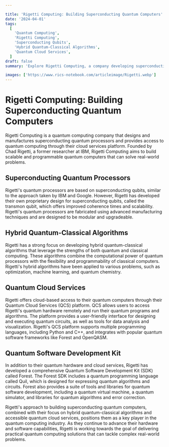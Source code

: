 ```yaml
---

title: 'Rigetti Computing: Building Superconducting Quantum Computers'
date: '2024-04-01'
tags:
  [
    'Quantum Computing',
    'Rigetti Computing',
    'Superconducting Qubits',
    'Hybrid Quantum-Classical Algorithms',
    'Quantum Cloud Services',
  ]
draft: false
summary: 'Explore Rigetti Computing, a company developing superconducting quantum computers and hybrid quantum-classical algorithms, making quantum computing accessible through their cloud services platform.'

images: ['https://www.rics-notebook.com/articleimage/Rigetti.webp']
---
```


# Rigetti Computing: Building Superconducting Quantum Computers

Rigetti Computing is a quantum computing company that designs and manufactures superconducting quantum processors and provides access to quantum computing through their cloud services platform. Founded by Chad Rigetti, a former researcher at IBM, Rigetti Computing aims to build scalable and programmable quantum computers that can solve real-world problems.

## Superconducting Quantum Processors

Rigetti's quantum processors are based on superconducting qubits, similar to the approach taken by IBM and Google. However, Rigetti has developed their own proprietary design for superconducting qubits, called the transmon qubit, which offers improved coherence times and scalability. Rigetti's quantum processors are fabricated using advanced manufacturing techniques and are designed to be modular and upgradeable.

## Hybrid Quantum-Classical Algorithms

Rigetti has a strong focus on developing hybrid quantum-classical algorithms that leverage the strengths of both quantum and classical computing. These algorithms combine the computational power of quantum processors with the flexibility and programmability of classical computers. Rigetti's hybrid algorithms have been applied to various problems, such as optimization, machine learning, and quantum chemistry.

## Quantum Cloud Services

Rigetti offers cloud-based access to their quantum computers through their Quantum Cloud Services (QCS) platform. QCS allows users to access Rigetti's quantum hardware remotely and run their quantum programs and algorithms. The platform provides a user-friendly interface for designing and executing quantum circuits, as well as tools for data analysis and visualization. Rigetti's QCS platform supports multiple programming languages, including Python and C++, and integrates with popular quantum software frameworks like Forest and OpenQASM.

## Quantum Software Development Kit

In addition to their quantum hardware and cloud services, Rigetti has developed a comprehensive Quantum Software Development Kit (SDK) called Forest. The Forest SDK includes a quantum programming language called Quil, which is designed for expressing quantum algorithms and circuits. Forest also provides a suite of tools and libraries for quantum software development, including a quantum virtual machine, a quantum simulator, and libraries for quantum algorithms and error correction.

Rigetti's approach to building superconducting quantum computers, combined with their focus on hybrid quantum-classical algorithms and accessible quantum cloud services, positions them as a key player in the quantum computing industry. As they continue to advance their hardware and software capabilities, Rigetti is working towards the goal of delivering practical quantum computing solutions that can tackle complex real-world problems.
